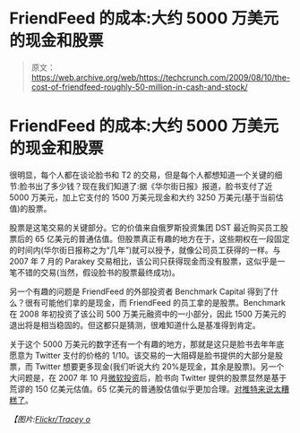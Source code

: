 # FriendFeed 的成本:大约 5000 万美元的现金和股票

> 原文：<https://web.archive.org/web/https://techcrunch.com/2009/08/10/the-cost-of-friendfeed-roughly-50-million-in-cash-and-stock/>

# FriendFeed 的成本:大约 5000 万美元的现金和股票

很明显，每个人都在谈论脸书和 T2 的交易，但是每个人都想知道一个关键的细节:脸书出了多少钱？现在我们知道了:据《华尔街日报》报道，脸书支付了近 5000 万美元，加上它支付的 1500 万美元现金和大约 3250 万美元(基于当前估值)的股票。

股票是这笔交易的关键部分。它的价值来自俄罗斯投资集团 DST 最近购买员工股票后的 65 亿美元的普通估值。但股票真正有趣的地方在于，这些期权在一段固定的时间内(华尔街日报称之为“几年”)就可以授予，就像公司员工获得的一样。与 2007 年 7 月的 Parakey 交易相比，该公司只获得现金而没有股票，这似乎是一笔不错的交易(当然，假设脸书的股票最终成功)。

另一个有趣的问题是 FriendFeed 的外部投资者 Benchmark Capital 得到了什么？很有可能他们拿的是现金，而 FriendFeed 的员工拿的是股票。Benchmark 在 2008 年初投资了该公司 500 万美元融资中的一小部分，因此 1500 万美元的退出将是相当稳固的。但这都只是猜测，很难知道什么是基准得到肯定。

关于这个 5000 万美元的数字还有一个有趣的地方，那就是这只是脸书去年年底愿意为 Twitter 支付的价格的 1/10。该交易的一大阻碍是脸书提供的大部分是股票，而 Twitter 想要更多现金(我们听说大约 20%是现金，其余是股票)。另一个大问题是，在 2007 年 10 月[微软投资](https://web.archive.org/web/20230224170429/https://techcrunch.com/2007/10/24/liveblogging-the-facebook-press-conference/)后，脸书向 Twitter 提供的股票显然是基于荒谬的 150 亿美元估值。65 亿美元的普通股估值似乎更加合理。[对推特来说太糟糕了](https://web.archive.org/web/20230224170429/https://techcrunch.com/2009/08/10/facebook-takes-friendfeed-to-take-on-twitter/)。

*【图片:[Flickr/Tracey o](https://web.archive.org/web/20230224170429/http://www.flickr.com/photos/tracy_olson/61056391/)*